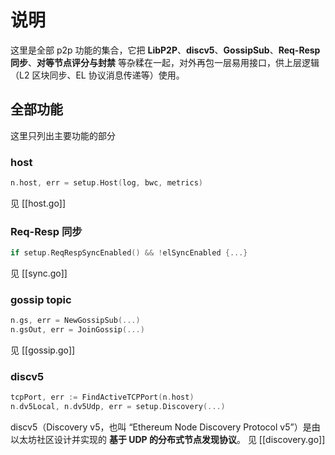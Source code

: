 # 说明

这里是全部 p2p 功能的集合，它把 **LibP2P**、**discv5**、**GossipSub**、**Req-Resp 同步**、**对等节点评分与封禁** 等杂糅在一起，对外再包一层易用接口，供上层逻辑（L2 区块同步、EL 协议消息传递等）使用。

## 全部功能
这里只列出主要功能的部分
### host
```go
n.host, err = setup.Host(log, bwc, metrics)
```
见 [[host.go]]

### Req-Resp 同步
```go
if setup.ReqRespSyncEnabled() && !elSyncEnabled {...}
```
见 [[sync.go]]

### gossip topic
```go
n.gs, err = NewGossipSub(...) 
n.gsOut, err = JoinGossip(...)
```

见 [[gossip.go]]

### discv5

```go
tcpPort, err := FindActiveTCPPort(n.host)
n.dv5Local, n.dv5Udp, err = setup.Discovery(...)
```
discv5（Discovery v5，也叫 “Ethereum Node Discovery Protocol v5”）是由以太坊社区设计并实现的 **基于 UDP 的分布式节点发现协议**。
见 [[discovery.go]]

